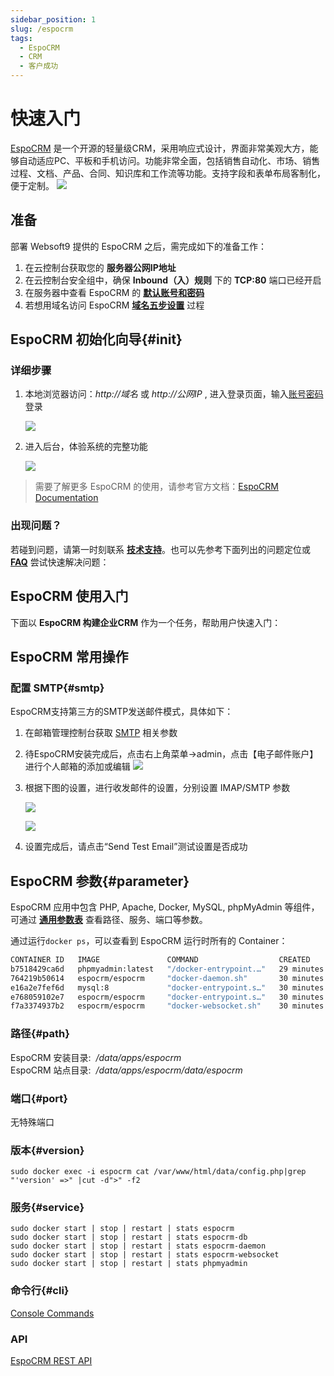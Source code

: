 ```yaml
---
sidebar_position: 1
slug: /espocrm
tags:
  - EspoCRM
  - CRM
  - 客户成功
---
```


# 快速入门

[EspoCRM](https://www.espocrm.com/demo/) 是一个开源的轻量级CRM，采用响应式设计，界面非常美观大方，能够自动适应PC、平板和手机访问。功能非常全面，包括销售自动化、市场、销售过程、文档、产品、合同、知识库和工作流等功能。支持字段和表单布局客制化，便于定制。
![](http://libs.websoft9.com/Websoft9/DocsPicture/en/espocrm/espocrm-gui-websoft9.jpg)


## 准备

部署 Websoft9 提供的 EspoCRM 之后，需完成如下的准备工作：

1. 在云控制台获取您的 **服务器公网IP地址** 
2. 在云控制台安全组中，确保 **Inbound（入）规则** 下的 **TCP:80** 端口已经开启
3. 在服务器中查看 EspoCRM 的 **[默认账号和密码](./user/credentials)**  
4. 若想用域名访问  EspoCRM **[域名五步设置](./administrator/domain_step)** 过程


## EspoCRM 初始化向导{#init}

### 详细步骤


1. 本地浏览器访问：*http://域名* 或 *http://公网IP* , 进入登录页面，输入[账号密码](./user/credentials)登录

   ![](http://libs.websoft9.com/Websoft9/DocsPicture/zh/espocrm/espocrm-login-websoft9.png)

2. 进入后台，体验系统的完整功能

   ![](http://libs.websoft9.com/Websoft9/DocsPicture/zh/espocrm/espocrm-main-websoft9.png)

> 需要了解更多 EspoCRM 的使用，请参考官方文档：[EspoCRM Documentation](https://www.espocrm.com/documentation/)


### 出现问题？

若碰到问题，请第一时刻联系 **[技术支持](./helpdesk)**。也可以先参考下面列出的问题定位或  **[FAQ](./faq#setup)** 尝试快速解决问题：


## EspoCRM 使用入门

下面以 **EspoCRM 构建企业CRM** 作为一个任务，帮助用户快速入门：


## EspoCRM 常用操作

### 配置 SMTP{#smtp}

EspoCRM支持第三方的SMTP发送邮件模式，具体如下：

1. 在邮箱管理控制台获取 [SMTP](./administrator/smtp) 相关参数
   
2. 待EspoCRM安装完成后，点击右上角菜单->admin，点击【电子邮件账户】进行个人邮箱的添加或编辑
   ![](http://libs.websoft9.com/Websoft9/DocsPicture/zh/espocrm/espocrm-smtp-1-websoft9.png)

3. 根据下图的设置，进行收发邮件的设置，分别设置 IMAP/SMTP 参数

   ![](http://libs.websoft9.com/Websoft9/DocsPicture/zh/espocrm/espocrm-smtp-2-websoft9.png)

   ![](http://libs.websoft9.com/Websoft9/DocsPicture/zh/espocrm/espocrm-smtp-3-websoft9.png)

4. 设置完成后，请点击“Send Test Email”测试设置是否成功

## EspoCRM 参数{#parameter}

EspoCRM 应用中包含 PHP, Apache, Docker, MySQL, phpMyAdmin 等组件，可通过 **[通用参数表](./administrator/parameter)** 查看路径、服务、端口等参数。 

通过运行`docker ps`，可以查看到 EspoCRM 运行时所有的 Container：

```bash
CONTAINER ID   IMAGE               COMMAND                  CREATED          STATUS          PORTS                                               NAMES
b7518429ca6d   phpmyadmin:latest   "/docker-entrypoint.…"   29 minutes ago   Up 29 minutes   0.0.0.0:9090->80/tcp, :::9090->80/tcp               phpmyadmin
764219b50614   espocrm/espocrm     "docker-daemon.sh"       30 minutes ago   Up 29 minutes   80/tcp                                              espocrm-daemon
e16a2e7fef6d   mysql:8             "docker-entrypoint.s…"   30 minutes ago   Up 30 minutes   3306/tcp, 33060/tcp                                 espocrm-db
e768059102e7   espocrm/espocrm     "docker-entrypoint.s…"   30 minutes ago   Up 30 minutes   0.0.0.0:9001->80/tcp, :::9001->80/tcp               espocrm
f7a3374937b2   espocrm/espocrm     "docker-websocket.sh"    30 minutes ago   Up 29 minutes   80/tcp, 0.0.0.0:9002->8080/tcp, :::9002->8080/tcp   espocrm-websocket
```

### 路径{#path}

EspoCRM 安装目录:  */data/apps/espocrm*  
EspoCRM 站点目录:  */data/apps/espocrm/data/espocrm*  

### 端口{#port}

无特殊端口

### 版本{#version}

```
sudo docker exec -i espocrm cat /var/www/html/data/config.php|grep "'version' =>" |cut -d">" -f2
```

### 服务{#service}

```shell
sudo docker start | stop | restart | stats espocrm
sudo docker start | stop | restart | stats espocrm-db
sudo docker start | stop | restart | stats espocrm-daemon
sudo docker start | stop | restart | stats espocrm-websocket
sudo docker start | stop | restart | stats phpmyadmin
```

### 命令行{#cli}

[Console Commands](https://docs.espocrm.com/administration/commands/)

### API
[EspoCRM REST API](https://docs.espocrm.com/development/api/)

